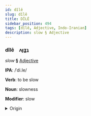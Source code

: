 ```yaml
---
id: dîlê
slug: dîlê
title: DÎLÊ
sidebar_position: 494
tags: [dîlê, Adjective, Indo-Iranian]
description: slow § Adjective
---
```


### dîlê&emsp;<span kind="abugida">ʌɟʓʇ</span>

*slow* **§** [Adjective](../../tags/Adjective)

**IPA**: /ˈdi.le/

**Verb**: to be slow

**Noun**: slowness

**Modifier**: slow

<details>
    <summary>Origin</summary>
    Hindi धीरे dhīre /d̪ʱiː.ɾeː/<br/>
    <em>Indo-Iranian Language Family</em>
</details>